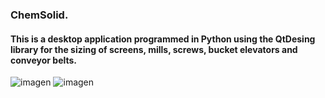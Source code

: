 <h3> ChemSolid.</h3> 
<h4>This is a desktop application programmed in Python using the QtDesing library for the sizing of screens, mills, screws, bucket elevators and conveyor belts.</h4>

![imagen](https://github.com/ronaldborja/chemsolid-app/assets/75533154/44f64239-fcb6-4f97-8abc-fab33fc1c8ec)
![imagen](https://github.com/ronaldborja/chemsolid-app/assets/75533154/90ba2608-c122-4d97-bb1a-c3e33cf97a43)
